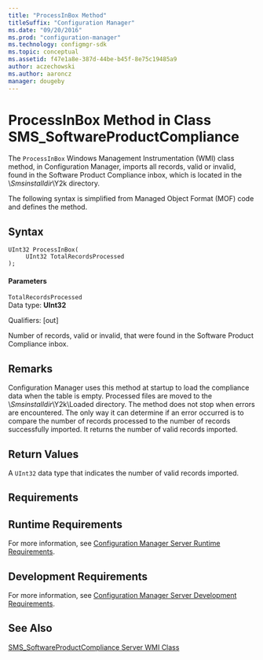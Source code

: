 ```yaml
---
title: "ProcessInBox Method"
titleSuffix: "Configuration Manager"
ms.date: "09/20/2016"
ms.prod: "configuration-manager"
ms.technology: configmgr-sdk
ms.topic: conceptual
ms.assetid: f47e1a8e-387d-44be-b45f-8e75c19485a9
author: aczechowski
ms.author: aaroncz
manager: dougeby
---
```

# ProcessInBox Method in Class SMS_SoftwareProductCompliance
The `ProcessInBox` Windows Management Instrumentation (WMI) class method, in Configuration Manager, imports all records, valid or invalid, found in the Software Product Compliance inbox, which is located in the \\*Smsinstalldir*\Y2k directory.  

 The following syntax is simplified from Managed Object Format (MOF) code and defines the method.  

## Syntax  

```  
UInt32 ProcessInBox(  
     UInt32 TotalRecordsProcessed  
);  
```  

#### Parameters  
 `TotalRecordsProcessed`  
 Data type: **UInt32**  

 Qualifiers: [out]  

 Number of records, valid or invalid, that were found in the Software Product Compliance inbox.  

## Remarks  
 Configuration Manager uses this method at startup to load the compliance data when the table is empty. Processed files are moved to the \\*Smsinstalldir*\Y2k\Loaded directory. The method does not stop when errors are encountered. The only way it can determine if an error occurred is to compare the number of records processed to the number of records successfully imported. It returns the number of valid records imported.  

## Return Values  
 A `UInt32` data type that indicates the number of valid records imported.  

## Requirements  

## Runtime Requirements  
 For more information, see [Configuration Manager Server Runtime Requirements](../../../develop/core/reqs/server-runtime-requirements.md).  

## Development Requirements  
 For more information, see [Configuration Manager Server Development Requirements](../../../develop/core/reqs/server-development-requirements.md).  

## See Also  
 [SMS_SoftwareProductCompliance Server WMI Class](../../../develop/reference/misc/sms_softwareproductcompliance-server-wmi-class.md)
